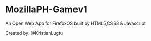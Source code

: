 MozillaPH-Gamev1
================

An Open Web App for FirefoxOS built by HTML5,CSS3 &amp; Javascript

Created by: @KristianLugtu
